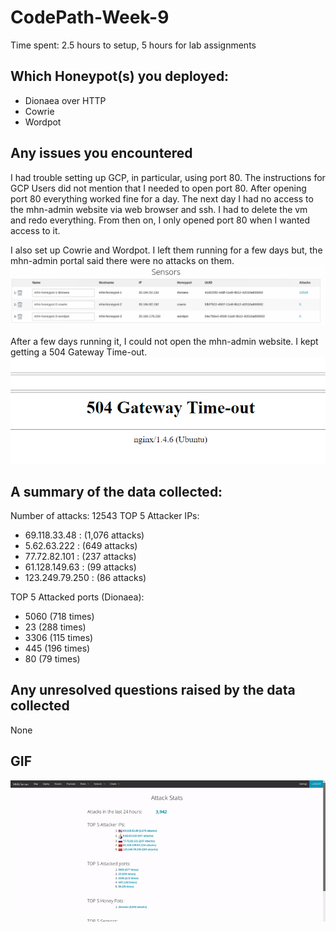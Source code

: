 # CodePath-Week-9
Time spent: 2.5 hours to setup, 5 hours for lab assignments

## Which Honeypot(s) you deployed: 
  * Dionaea over HTTP
  * Cowrie
  * Wordpot

## Any issues you encountered
I had trouble setting up GCP, in particular, using port 80. The instructions for GCP Users did not mention that I needed to open port 80. After opening port 80 everything worked fine for a day. The next day I had no access to the mhn-admin website via web browser and ssh. I had to delete the vm and redo everything. From then on, I only opened port 80 when I wanted access to it. 

I also set up Cowrie and Wordpot. I left them running for a few days but, the mhn-admin portal said there were no attacks on them.
<img src ="https://github.com/bdinhle/CodePath-Week-9/blob/master/Sensors.png">

After a few days running it, I could not open the mhn-admin website. I kept getting a 504 Gateway Time-out.
<img src ="https://github.com/bdinhle/CodePath-Week-9/blob/master/504%20Gateway%20Time-out.png">

## A summary of the data collected: 
Number of attacks: 12543
TOP 5 Attacker IPs:
 * 69.118.33.48 : (1,076 attacks)
 * 5.62.63.222 : (649 attacks)
 * 77.72.82.101 : (237 attacks)
 * 61.128.149.63 : (99 attacks)
 * 123.249.79.250 : (86 attacks)
  
TOP 5 Attacked ports (Dionaea):
* 5060 (718 times)
* 23 (288 times)
* 3306 (115 times)
* 445 (196 times)
* 80 (79 times)

## Any unresolved questions raised by the data collected
None

## GIF
<img src ="https://github.com/bdinhle/CodePath-Week-9/blob/master/Demo.gif">

